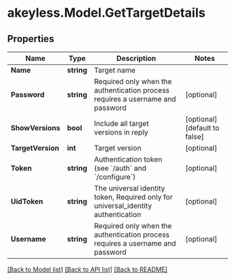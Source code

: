 # akeyless.Model.GetTargetDetails

## Properties

Name | Type | Description | Notes
------------ | ------------- | ------------- | -------------
**Name** | **string** | Target name | 
**Password** | **string** | Required only when the authentication process requires a username and password | [optional] 
**ShowVersions** | **bool** | Include all target versions in reply | [optional] [default to false]
**TargetVersion** | **int** | Target version | [optional] 
**Token** | **string** | Authentication token (see &#x60;/auth&#x60; and &#x60;/configure&#x60;) | [optional] 
**UidToken** | **string** | The universal identity token, Required only for universal_identity authentication | [optional] 
**Username** | **string** | Required only when the authentication process requires a username and password | [optional] 

[[Back to Model list]](../README.md#documentation-for-models) [[Back to API list]](../README.md#documentation-for-api-endpoints) [[Back to README]](../README.md)

